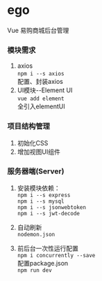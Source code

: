 # ego
Vue 易购商城后台管理

### 模块需求
1. axios<br/>
   `npm i --s axios`<br/>
   配置、封装axios
2. UI模块--Element UI<br/>
    `vue add element`<br/>
    全引入elementUI

### 项目结构管理
1. 初始化CSS
2. 增加视图UI组件


### 服务器端(Server)
   1. 安装模块依赖： <br/>
   `npm i --s express`<br/>
   `npm i --s mysql`<br/>
   `npm i --s jsonwebtoken`<br/>
   `npm i --s jwt-decode`<br/>
       
   2. 自动刷新<br/>
       `nodemon.json`<br/>
   3. 前后台一次性运行配置<br/>
       `npm i concurrently --save`<br/>
       配置package.json<br/>
       `npm run dev`
